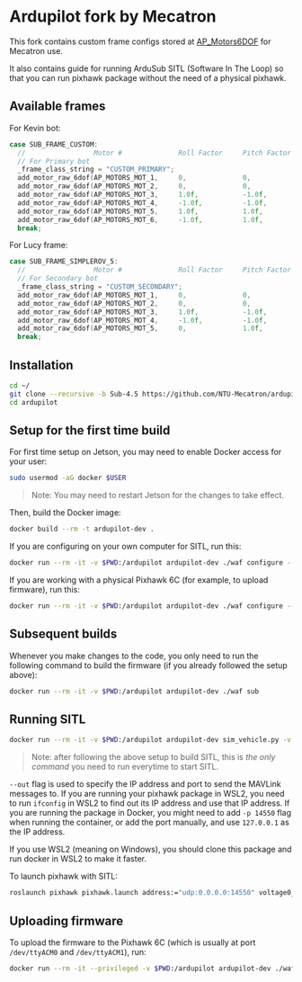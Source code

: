 # Ardupilot fork by Mecatron

This fork contains custom frame configs stored at [AP_Motors6DOF](libraries/AP_Motors/AP_Motors6DOF.cpp) for Mecatron use.

It also contains guide for running ArduSub SITL (Software In The Loop) so that you can run pixhawk package without the need of a physical pixhawk.

## Available frames

For Kevin bot:

```cpp
case SUB_FRAME_CUSTOM:
  //                 Motor #              Roll Factor     Pitch Factor    Yaw Factor      Throttle Factor     Forward Factor      Lateral Factor  Testing Order
  // For Primary bot
  _frame_class_string = "CUSTOM_PRIMARY";
  add_motor_raw_6dof(AP_MOTORS_MOT_1,     0,              0,              -1.0f,          0,                  1.0f,               0,              1);
  add_motor_raw_6dof(AP_MOTORS_MOT_2,     0,              0,              1.0f,           0,                  1.0f,               0,              2);
  add_motor_raw_6dof(AP_MOTORS_MOT_3,     1.0f,           -1.0f,          0,              -1.0f,              0,                  -1.0f,          3);
  add_motor_raw_6dof(AP_MOTORS_MOT_4,     -1.0f,          -1.0f,          0,              -1.0f,              0,                  1.0f,           4);
  add_motor_raw_6dof(AP_MOTORS_MOT_5,     1.0f,           1.0f,           0,              -1.0f,              0,                  1.0f,           5);
  add_motor_raw_6dof(AP_MOTORS_MOT_6,     -1.0f,          1.0f,           0,              -1.0f,              0,                  -1.0f,          6);
  break;
```

For Lucy frame:

```cpp
case SUB_FRAME_SIMPLEROV_5:
  //                 Motor #              Roll Factor     Pitch Factor    Yaw Factor      Throttle Factor     Forward Factor      Lateral Factor  Testing Order
  // For Secondary bot
  _frame_class_string = "CUSTOM_SECONDARY";
  add_motor_raw_6dof(AP_MOTORS_MOT_1,     0,              0,               -1.0f,          0,                  1.0f,               0,              1);
  add_motor_raw_6dof(AP_MOTORS_MOT_2,     0,              0,               1.0f,           0,                  1.0f,               0,              2);
  add_motor_raw_6dof(AP_MOTORS_MOT_3,     1.0f,           -1.0f,           0,              -1.0f,              0,                  0,              3);
  add_motor_raw_6dof(AP_MOTORS_MOT_4,     -1.0f,          -1.0f,           0,              -1.0f,              0,                  0,              4);
  add_motor_raw_6dof(AP_MOTORS_MOT_5,     0,              1.0f,            0,              -1.0f,              0,                  0,              5);
  break; 
```

## Installation

```bash
cd ~/
git clone --recursive -b Sub-4.5 https://github.com/NTU-Mecatron/ardupilot.git
cd ardupilot
```

## Setup for the first time build

For first time setup on Jetson, you may need to enable Docker access for your user:

```bash
sudo usermod -aG docker $USER
```

> Note: You may need to restart Jetson for the changes to take effect.

Then, build the Docker image:

```bash
docker build --rm -t ardupilot-dev .
```

If you are configuring on your own computer for SITL, run this:

```bash
docker run --rm -it -v $PWD:/ardupilot ardupilot-dev ./waf configure --board=sitl
```

If you are working with a physical Pixhawk 6C (for example, to upload firmware), run this:

```bash
docker run --rm -it -v $PWD:/ardupilot ardupilot-dev ./waf configure --board=Pixhawk6C
```

## Subsequent builds

Whenever you make changes to the code, you only need to run the following command to build the firmware (if you already followed the setup above):

```bash
docker run --rm -it -v $PWD:/ardupilot ardupilot-dev ./waf sub
```

## Running SITL

```bash
docker run --rm -it -v $PWD:/ardupilot ardupilot-dev sim_vehicle.py -v ArduSub --out udp:<your_ip>:14550
```

> Note: after following the above setup to build SITL, this is *the only command* you need to run everytime to start SITL.

`--out` flag is used to specify the IP address and port to send the MAVLink messages to. If you are running your pixhawk package in WSL2, you need to run `ifconfig` in WSL2 to find out its IP address and use that IP address.
If you are running the package in Docker, you might need to add `-p 14550` flag when running the container, or add the port manually, and use `127.0.0.1` as the IP address.

If you use WSL2 (meaning on Windows), you should clone this package and run docker in WSL2 to make it faster.

To launch pixhawk with SITL:

```bash
roslaunch pixhawk pixhawk.launch address:="udp:0.0.0.0:14550" voltage0_threshold:=-1 voltage1_threshold:=-1
```

## Uploading firmware

To upload the firmware to the Pixhawk 6C (which is usually at port `/dev/ttyACM0` and `/dev/ttyACM1`), run:

```bash
docker run --rm -it --privileged -v $PWD:/ardupilot ardupilot-dev ./waf --upload-port="/dev/ttyACM0" --upload sub
```